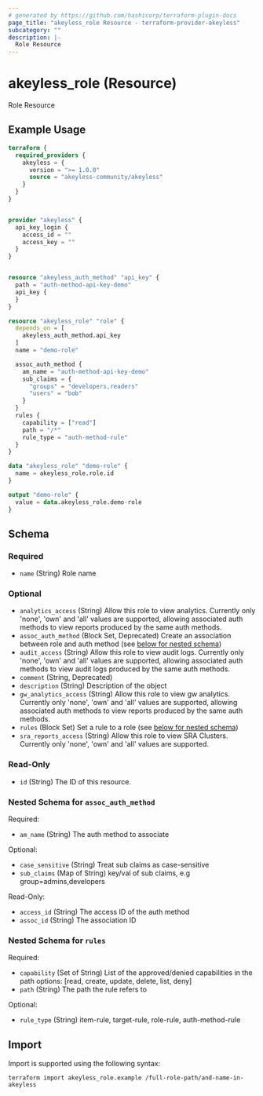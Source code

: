 ```yaml
---
# generated by https://github.com/hashicorp/terraform-plugin-docs
page_title: "akeyless_role Resource - terraform-provider-akeyless"
subcategory: ""
description: |-
  Role Resource
---
```


# akeyless_role (Resource)

Role Resource

## Example Usage

```terraform
terraform {
  required_providers {
    akeyless = {
      version = ">= 1.0.0"
      source = "akeyless-community/akeyless"
    }
  }
}


provider "akeyless" {
  api_key_login {
    access_id = ""
    access_key = ""
  }
}


resource "akeyless_auth_method" "api_key" {
  path = "auth-method-api-key-demo"
  api_key {
  }
}

resource "akeyless_role" "role" {
  depends_on = [
    akeyless_auth_method.api_key
  ]
  name = "demo-role"

  assoc_auth_method {
    am_name = "auth-method-api-key-demo"
    sub_claims = {
      "groups" = "developers,readers"
      "users" = "bob"
    }
  }
  rules {
    capability = ["read"]
    path = "/*"
    rule_type = "auth-method-rule"
  }
}

data "akeyless_role" "demo-role" {
  name = akeyless_role.role.id
}

output "demo-role" {
  value = data.akeyless_role.demo-role
}
```

<!-- schema generated by tfplugindocs -->
## Schema

### Required

- `name` (String) Role name

### Optional

- `analytics_access` (String) Allow this role to view analytics. Currently only 'none', 'own' and 'all' values are supported, allowing associated auth methods to view reports produced by the same auth methods.
- `assoc_auth_method` (Block Set, Deprecated) Create an association between role and auth method (see [below for nested schema](#nestedblock--assoc_auth_method))
- `audit_access` (String) Allow this role to view audit logs. Currently only 'none', 'own' and 'all' values are supported, allowing associated auth methods to view audit logs produced by the same auth methods.
- `comment` (String, Deprecated)
- `description` (String) Description of the object
- `gw_analytics_access` (String) Allow this role to view gw analytics. Currently only 'none', 'own' and 'all' values are supported, allowing associated auth methods to view reports produced by the same auth methods.
- `rules` (Block Set) Set a rule to a role (see [below for nested schema](#nestedblock--rules))
- `sra_reports_access` (String) Allow this role to view SRA Clusters. Currently only 'none', 'own' and 'all' values are supported.

### Read-Only

- `id` (String) The ID of this resource.

<a id="nestedblock--assoc_auth_method"></a>
### Nested Schema for `assoc_auth_method`

Required:

- `am_name` (String) The auth method to associate

Optional:

- `case_sensitive` (String) Treat sub claims as case-sensitive
- `sub_claims` (Map of String) key/val of sub claims, e.g group=admins,developers

Read-Only:

- `access_id` (String) The access ID of the auth method
- `assoc_id` (String) The association ID


<a id="nestedblock--rules"></a>
### Nested Schema for `rules`

Required:

- `capability` (Set of String) List of the approved/denied capabilities in the path options: [read, create, update, delete, list, deny]
- `path` (String) The path the rule refers to

Optional:

- `rule_type` (String) item-rule, target-rule, role-rule, auth-method-rule

## Import

Import is supported using the following syntax:

```shell
terraform import akeyless_role.example /full-role-path/and-name-in-akeyless
```
